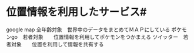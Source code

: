 # 位置情報を利用したサービス#
google map 全年齢対象　世界中のデータをまとめてＭＡＰにしている
ポケモンgo　若者対象　　位置情報を利用してポケモンをつかまえる
ツイッター　若者対象　　位置を利用して情報を共有する
